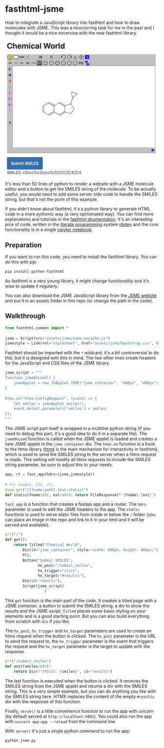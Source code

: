 # fasthtml-jsme

How to integrate a JavaScript library into fasthtml and how to draw molecules with JSME. This was a reoccurring task for me in the past and I thought it would be a nice excercise with the new fasthtml library.

![](screenshot.png)

It's less than 50 lines of python to render a website with a JSME molecule editor and a button to get the SMILES string of the molecule. To be actually useful, you would need to add some server side code to handle the SMILES string, but that's not the point of this example.

If you didn't know about fasthtml, it's a python library to generate HTML code in a more pythonic way (a very opinionated way). You can find more explanations and tutorials in the [fasthtml dcumentation](https://docs.fastht.ml/). It's an interesting pice of code, written in the [literate programming](https://www.youtube.com/watch?v=l7zS8Ld4_iA) system [nbdev](https://nbdev.fast.ai) and the core functionality is in a single [jupyter notebook](https://github.com/AnswerDotAI/fasthtml/blob/main/nbs/api/00_core.ipynb).

## Preparation

If you want to run this code, you need to install the fasthtml library. You can do this with pip:

```bash
pip install python-fasthtml
```

As fasthtml is a very young library, it might change functionality and it's wise to update it regularly.

You can also download the JSME JavaScript library from the [JSME website](https://jsme-editor.github.io) and put it in an assets folder in this repo (or change the path in the code).

## Walkthrough

```python
from fasthtml.common import * 

jsme = Script(src="assets/jsme/jsme.nocache.js")
jsmestyle = Link(rel="stylesheet", href="assets/jsme/bootstrap.css", type="text/css")
```

Fasthtml should be imported with the `*` wildcard, it's a bit controversial to do this, but it is designed with this in mind. The two other lines create headers for the JavaScript and CSS files of the JSME library.

```python
jsme_script = """
function jsmeOnLoad() {
    jsmeApplet = new JSApplet.JSME("jsme_container", "600px", "400px");
}

htmx.on("htmx:configRequest", (event) => {
    let smiles = jsmeApplet.smiles();
    event.detail.parameters['smiles'] = smiles;
});
"""
```

The JSME script part itself is wrapped in a multiline python string (if you need to debug this part, it's a good idea to do it in a separate file). The `jsmeOnLoad` function is called when the JSME applet is loaded and creates a new JSME applet in the `jsme_container` div. The `htmx.on` function is a hook to the htmx library ([htmx](https://htmx.org) is the main mechanism for interactivity in fasthtml), which is used to send the SMILES string to the server when a htmx request is made. This setting will modify all htmx requests to include the SMILES string parameter, be sure to adjust this to your needs.

```python
app, rt = fast_app(hdrs=(jsme,jsmestyle))

# For images, CSS, etc.
@app.get("/{fname:path}.{ext:static}")
def static(fname:str, ext:str): return FileResponse(f'{fname}.{ext}')
```

`fast_app` is a function that creates a fastapi app and a router. The `hdrs` parameter is used to add the JSME headers to the app. The `static` functions is used to serve static files from inside or below the `/` folder (you can place an image in the repo and link to it in your html and it will be served and available).

```python
@rt("/")
def get():
    return Titled("Chemical World", 
        Div(id="jsme_container", style="width: 600px; height: 400px;"),
        P(),
        Button("Submit SMILES", 
               hx_post="/submit_smiles", 
               hx_trigger="click",
               hx_target="#results"),
        Div(id="results"),
        Script(jsme_script)
                  )
```

This `get` function is the main part of the code. It creates a titled page with a JSME container, a button to submit the SMILES string, a div to show the results and the JSME script. `Titled` places some basic styling on your elements and is a good starting point. But you can also build everything from scratch with `div` if you like.

 The `hx_post`, `hx_trigger` and `hx_target` parameters are used to create an htmx request when the button is clicked. The `hx_post` parameter is the URL to send the request to, the `hx_trigger` parameter is the event that triggers the request and the `hx_target` parameter is the target to update with the response.

```python
@rt("/submit_smiles")
def post(smiles:str):
    return Div(f"SMILES: {smiles}", id="results")
```

The last function is executed when the button is clicked. It receives the SMILES string from the JSME applet and returns a div with the SMILES string. This is a very simple example, but you can do anything you like with the SMILES string here. HTMX replaces the content of the empty `#results` div with the response of this function.

Finally, `serve()` is a little convenience function to run the app with uvicorn (by default served at `http://localhost:5001`). You could also run the app with `uvicorn app:app --reload` from the command line.

With `serve()` it's just a single python command to run the app:

```bash
python jsme.py
```